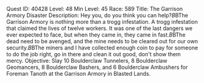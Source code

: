Quest ID: 40428
Level: 48
Min Level: 45
Race: 589
Title: The Garrison Armory Disaster
Description: Hey you, do you think you can help?$B$BThe Garrison Armory is nothing more than a trogg infestation. A trogg infestation that claimed the lives of twelve workers. It was one of the last dangers we ever expected to face, but when they came in, they came in fast.$B$BThe dead need to be avenged, and the mine needs to be cleared out for our own security.$B$BThe miners and I have collected enough coin to pay for someone to do the job right, go in there and clean it out good, don't show them mercy.
Objective: Slay 10 Boulderclaw Tunnelers, 8 Boulderclaw Geomancers, 8 Boulderclaw Bashers, and 6 Boulderclaw Ambushers for Foreman Tanoth at the Garrison Armory in Blasted Lands.
